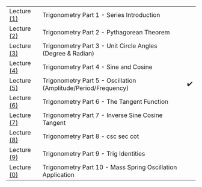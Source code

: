 
| | | |
|-|-|-|
| Lecture [(1)](1) | Trigonometry Part 1 - Series Introduction | |
| Lecture [(2)](1) | Trigonometry Part 2 - Pythagorean Theorem | |
| Lecture [(3)](1) | Trigonometry Part 3 - Unit Circle Angles (Degree & Radian) | |
| Lecture [(4)](1) | Trigonometry Part 4 - Sine and Cosine | |
| Lecture [(5)](5) | Trigonometry Part 5 - Oscillation (Amplitude/Period/Frequency) | :heavy_check_mark: |
| Lecture [(6)](1) | Trigonometry Part 6 - The Tangent Function | |
| Lecture [(7)](1) | Trigonometry Part 7 - Inverse Sine Cosine Tangent | |
| Lecture [(8)](1) | Trigonometry Part 8 - csc sec cot | |
| Lecture [(9)](1) | Trigonometry Part 9 - Trig Identities | |
| Lecture [(0)](1) | Trigonometry Part 10 - Mass Spring Oscillation Application | |
